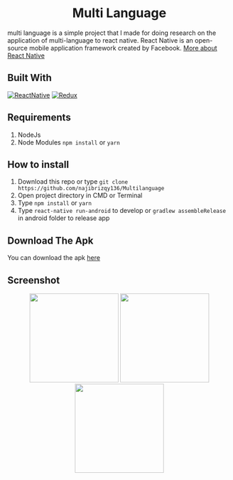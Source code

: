 <h1 align="center">Multi Language</h1>

<p>
  multi language is a simple project that I made for doing research on the application of multi-language to react native.
  React Native is an open-source mobile application framework created by Facebook. <a href="https://facebook.github.io/react-native/">More about React Native</a>
</p>

## Built With
[![ReactNative](https://img.shields.io/badge/ReactNative-v.0.60.5-blue.svg?style=rounded-square)](https://reactnative.dev/docs/getting-started)
[![Redux](https://img.shields.io/badge/Redux-v.4.0.5-green.svg?style=rounded-square)](https://redux.js.org/introduction/getting-started/)

## Requirements
  1. NodeJs
  2. Node Modules `npm install` or `yarn`
  
  ## How to install
  1. Download this repo or type `git clone https://github.com/najibrizqy136/Multilanguage`
  2. Open project directory in CMD or Terminal
  3. Type `npm install` or `yarn`
  4. Type `react-native run-android` to develop or `gradlew assembleRelease` in android folder to release app
  
  ## Download The Apk
  You can download the apk [here](https://drive.google.com/open?id=1tR638GSgIajJABU0m8HBqkYy1lP8roFm)
  
  ## Screenshot
<p align='center'>
  <span>
      <image width="200" src="https://user-images.githubusercontent.com/33283502/79688103-1d724000-8276-11ea-95c4-a8026f6b4b74.jpg" />   
      <image width="200" src="https://user-images.githubusercontent.com/33283502/79688115-324ed380-8276-11ea-8150-0731394fce87.jpg" />
      <image width="200" src="https://user-images.githubusercontent.com/33283502/79688122-3e3a9580-8276-11ea-8a96-77e40f192810.jpg" />
  </span>
</p>
